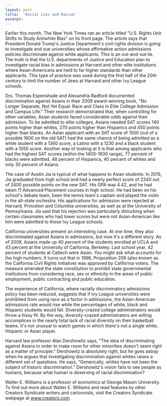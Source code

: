 ```yaml
---
layout: post
title:  'Racial Lies and Racism'
excerpt:
---
```




Earlier this month, The New York Times ran an article titled "U.S. Rights Unit Shifts to Study Antiwhite Bias" on its front page. The article says that President Donald Trump's Justice Department's civil rights division is going to investigate and sue universities whose affirmative action admissions policies discriminate against white applicants. This is an out-and-out lie. The truth is that the U.S. departments of Justice and Education plan to investigate racial bias in admissions at Harvard and other elite institutions where Asian-Americans are held to far higher standards than other applicants. This type of practice was used during the first half of the 20th century to limit the number of Jews at Harvard and other Ivy League schools.

Drs. Thomas Espenshade and Alexandria Radford documented discrimination against Asians in their 2009 award-winning book, "No Longer Separate, Not Yet Equal: Race and Class in Elite College Admission and Campus Life." Their research demonstrated that, when controlling for other variables, Asian students faced considerable odds against their admission. To be admitted to elite colleges, Asians needed SAT scores 140 points higher than whites, 270 points higher than Hispanics and 450 points higher than blacks. An Asian applicant with an SAT score of 1500 (out of a possible 1600 on the old SAT) had the same chance of being admitted as a white student with a 1360 score, a Latino with a 1230 and a black student with a 1050 score. Another way of looking at it is that among applicants who had the highest SAT scores (within the 1400-1600 range), 77 percent of blacks were admitted, 48 percent of Hispanics, 40 percent of whites and only 30 percent of Asians.

The case of Austin Jia is typical of what happens to Asian students. In 2015, Jia graduated from high school and had a nearly perfect score of 2340 out of 2400 possible points on the new SAT. His GPA was 4.42, and he had taken 11 Advanced Placement courses in high school. He had been on his school's debate team, been the tennis team's captain and played the violin in the all-state orchestra. His applications for admission were rejected at Harvard, Princeton and Columbia universities, as well as at the University of Pennsylvania. Jia said that his rejection was particularly disturbing when certain classmates who had lower scores but were not Asian-American like him were admitted to those Ivy League schools.

California universities present an interesting case. At one time, they also discriminated against Asians in admissions, but now it's a different story. As of 2008, Asians made up 40 percent of the students enrolled at UCLA and 43 percent at the University of California, Berkeley. Last school year, 42 percent of students at Caltech were Asian. You might ask what accounts for the high numbers. It turns out that in 1996, Proposition 209 (also known as the California Civil Rights Initiative) was approved by California voters. The measure amended the state constitution to prohibit state governmental institutions from considering race, sex or ethnicity in the areas of public employment, public contracting and public education.

The experience of California, where racially discriminatory admissions policy has been reduced, suggests that if Ivy League universities were prohibited from using race as a factor in admissions, the Asian-American admissions rate would rise while the percentages of white, black and Hispanic students would fall. Diversity-crazed college administrators would throw a hissy fit. By the way, diversity-crazed administrators are willing accomplices in the nearly total lack of racial diversity on their basketball teams. It's not unusual to watch games in which there's not a single white, Hispanic or Asian player.

Harvard law professor Alan Dershowitz says, "The idea of discriminating against Asians in order to make room for other minorities doesn't seem right as a matter of principle." Dershowitz is absolutely right, but he goes astray when he argues that investigating discrimination against whites raises a different set of questions. He says, "Generically, whites have not been the subject of historic discrimination." Dershowitz's vision fails to see people as humans, because what human is deserving of racial discrimination?



Walter E. Williams is a professor of economics at George Mason University. To find out more about Walter E. Williams and read features by other Creators Syndicate writers and cartoonists, visit the Creators Syndicate webpage at www.creators.com.
